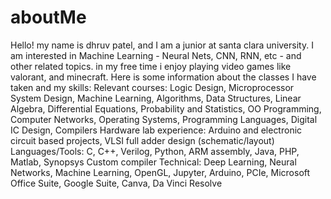 # aboutMe
Hello! my name is dhruv patel, and I am a junior at santa clara university. I am interested in Machine Learning - Neural Nets, CNN, RNN, etc - and other related topics. in my free time i enjoy playing video games like valorant, and minecraft. Here is some information about the classes I have taken and my skills: 
Relevant courses: Logic Design, Microprocessor System Design, Machine Learning, Algorithms, Data Structures, Linear Algebra, Differential Equations, Probability and Statistics, OO Programming, Computer Networks,  Operating Systems, Programming Languages, Digital IC Design, Compilers 
Hardware lab experience: Arduino and electronic circuit based projects, VLSI full adder design (schematic/layout)
Languages/Tools: C, C++, Verilog, Python, ARM assembly, Java, PHP, Matlab, Synopsys Custom compiler
Technical: Deep Learning, Neural Networks, Machine Learning, OpenGL, Jupyter, Arduino, PCIe, Microsoft Office Suite, Google Suite, Canva, Da Vinci Resolve

